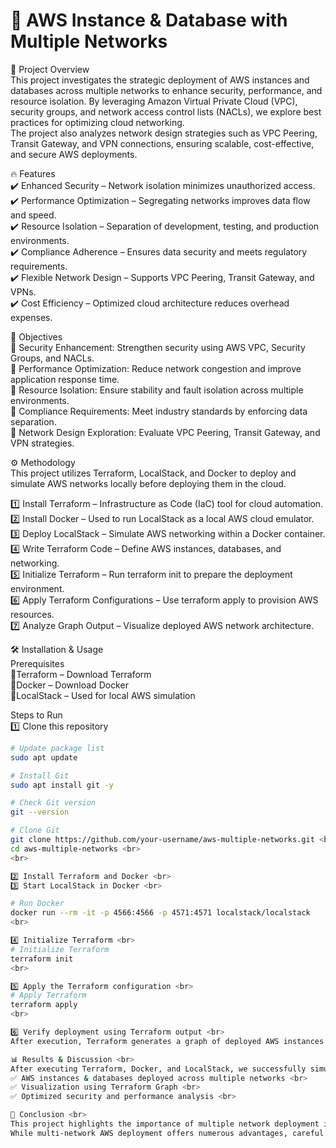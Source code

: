 # 🚀 AWS Instance & Database with Multiple Networks <br>
📌 Project Overview <br>
This project investigates the strategic deployment of AWS instances and databases across multiple networks to enhance security, performance, and resource isolation. By leveraging Amazon Virtual Private Cloud (VPC), security groups, and network access control lists (NACLs), we explore best practices for optimizing cloud networking.<br>
The project also analyzes network design strategies such as VPC Peering, Transit Gateway, and VPN connections, ensuring scalable, cost-effective, and secure AWS deployments. <br>

🔥 Features <br>
✔️ Enhanced Security – Network isolation minimizes unauthorized access. <br>
✔️ Performance Optimization – Segregating networks improves data flow and speed. <br>
✔️ Resource Isolation – Separation of development, testing, and production environments. <br>
✔️ Compliance Adherence – Ensures data security and meets regulatory requirements. <br>
✔️ Flexible Network Design – Supports VPC Peering, Transit Gateway, and VPNs. <br>
✔️ Cost Efficiency – Optimized cloud architecture reduces overhead expenses. <br>

🎯 Objectives <br>
🔹 Security Enhancement: Strengthen security using AWS VPC, Security Groups, and NACLs. <br>
🔹 Performance Optimization: Reduce network congestion and improve application response time. <br>
🔹 Resource Isolation: Ensure stability and fault isolation across multiple environments. <br>
🔹 Compliance Requirements: Meet industry standards by enforcing data separation. <br>
🔹 Network Design Exploration: Evaluate VPC Peering, Transit Gateway, and VPN strategies. <br>

⚙️ Methodology <br>
This project utilizes Terraform, LocalStack, and Docker to deploy and simulate AWS networks locally before deploying them in the cloud.

1️⃣ Install Terraform – Infrastructure as Code (IaC) tool for cloud automation. <br>
2️⃣ Install Docker – Used to run LocalStack as a local AWS cloud emulator. <br>
3️⃣ Deploy LocalStack – Simulate AWS networking within a Docker container. <br>
4️⃣ Write Terraform Code – Define AWS instances, databases, and networking. <br>
5️⃣ Initialize Terraform – Run terraform init to prepare the deployment environment. <br>
6️⃣ Apply Terraform Configurations – Use terraform apply to provision AWS resources. <br>
7️⃣ Analyze Graph Output – Visualize deployed AWS network architecture. <br>

🛠 Installation & Usage <br>
Prerequisites <br>
🔹Terraform – Download Terraform <br>
🔹Docker – Download Docker <br>
🔹LocalStack – Used for local AWS simulation 
<br>

Steps to Run <br>
1️⃣ Clone this repository
```bash
# Update package list
sudo apt update

# Install Git
sudo apt install git -y

# Check Git version
git --version

# Clone Git
git clone https://github.com/your-username/aws-multiple-networks.git <br>
cd aws-multiple-networks <br> 
<br>

2️⃣ Install Terraform and Docker <br>
3️⃣ Start LocalStack in Docker <br>

# Run Docker
docker run --rm -it -p 4566:4566 -p 4571:4571 localstack/localstack
<br>

4️⃣ Initialize Terraform <br>
# Initialize Terraform
terraform init
<br>

5️⃣ Apply the Terraform configuration <br>
# Apply Terraform
terraform apply
<br>

6️⃣ Verify deployment using Terraform output <br>
After execution, Terraform generates a graph of deployed AWS instances and databases. <br>

📊 Results & Discussion <br>
After executing Terraform, Docker, and LocalStack, we successfully simulated AWS networking. The final output includes: <br>
✅ AWS instances & databases deployed across multiple networks <br>
✅ Visualization using Terraform Graph <br>
✅ Optimized security and performance analysis <br>

📌 Conclusion <br>
This project highlights the importance of multiple network deployment in AWS for improved security, performance, and compliance. By utilizing Terraform, LocalStack, and Docker, organizations can test and optimize cloud networking locally before live deployment. <br>
While multi-network AWS deployment offers numerous advantages, careful planning and network security configuration are essential for seamless cloud integration.
